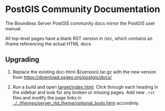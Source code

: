 # PostGIS Community Documentation

The Boundless Server PostGIS community docs mirror the PostGIS user manual.

All top-level pages have a blank RST version in /src, which contains an iframe referencing the actual HTML docs.

## Upgrading

1. Replace the existing doc-html-${version}.tar.gz with the new version from https://download.osgeo.org/postgis/docs/

2. Run a build and open [target/index.html](target/index.html). Click through each heading in the sidebar and look for any broken or missing pages. Add new ``.rst`` files and modify the page links in [../../themes/server_rtd_theme/optional_body.html](../../themes/server_rtd_theme/optional_body.html) accordinly.